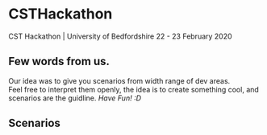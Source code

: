 # CSTHackathon
CST Hackathon | University of Bedfordshire
22 - 23 February 2020

## Few words from us.
Our idea was to give you scenarios from width range of dev areas.\
Feel free to interpret them openly, the idea is to create something cool,
and scenarios are the guidline.
*Have Fun! :D*


## Scenarios

